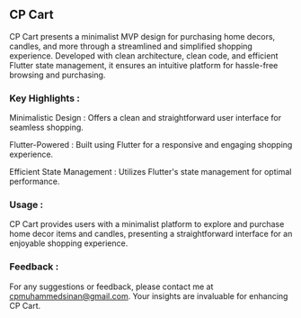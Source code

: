 ## CP Cart

CP Cart presents a minimalist MVP design for purchasing home decors, candles, and more through a streamlined and simplified shopping experience. Developed with clean architecture, clean code, and efficient Flutter state management, it ensures an intuitive platform for hassle-free browsing and purchasing.

### Key Highlights :

Minimalistic Design : Offers a clean and straightforward user interface for seamless shopping.

Flutter-Powered : Built using Flutter for a responsive and engaging shopping experience.

Efficient State Management : Utilizes Flutter's state management for optimal performance.

### Usage :
CP Cart provides users with a minimalist platform to explore and purchase home decor items and candles, presenting a straightforward interface for an enjoyable shopping experience.

### Feedback :
For any suggestions or feedback, please contact me at cpmuhammedsinan@gmail.com. Your insights are invaluable for enhancing CP Cart.
